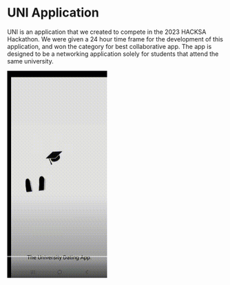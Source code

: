 # UNI Application
UNI is an application that we created to compete in the 2023 HACKSA Hackathon. We were given a 24 hour time frame for the development of this application, and won the category for best collaborative app. The app is designed to be a networking application solely for students that attend the same university. 

![](https://github.com/ediaz029/UNI/blob/main/AndroidUniApp.gif)
